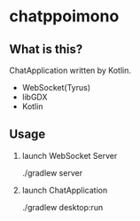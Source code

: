# chatppoimono



## What is this?

ChatApplication written by Kotlin.

* WebSocket(Tyrus)
* libGDX
* Kotlin

## Usage

1. launch WebSocket Server

    ./gradlew server
    
    
2. launch ChatApplication

    ./gradlew desktop:run